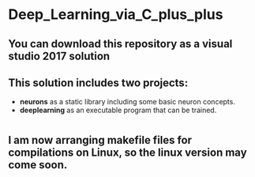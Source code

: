 # Deep_Learning_via_C_plus_plus
## You can download this repository as a visual studio 2017 solution
## This solution includes two projects:
- **neurons** as a static library including some basic neuron concepts.
- **deeplearning** as an executable program that can be trained.
#
## I am now arranging makefile files for compilations on Linux, so the linux version may come soon.
